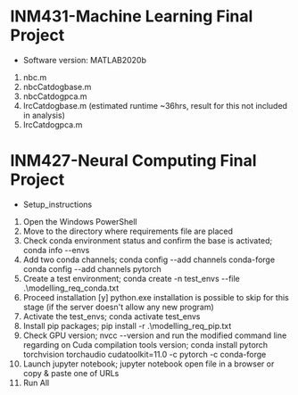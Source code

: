 # INM431-Machine Learning Final Project

- Software version: MATLAB2020b

1. nbc.m
2. nbcCatdogbase.m
3. nbcCatdogpca.m
4. lrcCatdogbase.m (estimated runtime ~36hrs, result for this not included in analysis)
5. lrcCatdogpca.m

# INM427-Neural Computing Final Project

- Setup_instructions

1. Open the Windows PowerShell
2. Move to the directory where requirements file are placed
3. Check conda environment status and confirm the base is activated; conda info --envs
4. Add two conda channels;
conda config --add channels conda-forge
conda config --add channels pytorch
5. Create a test environment; conda create -n test_envs --file .\modelling_req_conda.txt
6. Proceed installation [y]
python.exe installation is possible to skip for this stage (if the server doesn't allow any new program)
7. Activate the test_envs; conda activate test_envs
8. Install pip packages; pip install -r .\modelling_req_pip.txt
9. Check GPU version; nvcc --version
and run the modified command line regarding on Cuda compilation tools version; conda install pytorch torchvision torchaudio cudatoolkit=11.0 -c pytorch -c conda-forge
10. Launch jupyter notebook; jupyter notebook
open file in a browser or copy & paste one of URLs
11. Run All
